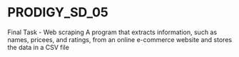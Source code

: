 # PRODIGY_SD_05
Final Task - Web scraping
A program that extracts information, such as names, pricees, and ratings, from an online e-commerce website and stores the data in a CSV file
